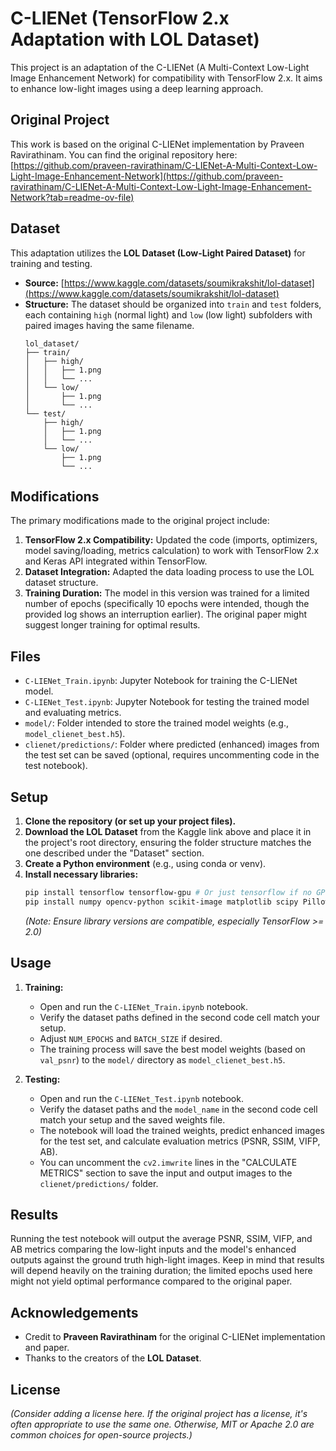 # C-LIENet (TensorFlow 2.x Adaptation with LOL Dataset)

This project is an adaptation of the C-LIENet (A Multi-Context Low-Light Image Enhancement Network) for compatibility with TensorFlow 2.x. It aims to enhance low-light images using a deep learning approach.

## Original Project

This work is based on the original C-LIENet implementation by Praveen Ravirathinam. You can find the original repository here:
[https://github.com/praveen-ravirathinam/C-LIENet-A-Multi-Context-Low-Light-Image-Enhancement-Network](https://github.com/praveen-ravirathinam/C-LIENet-A-Multi-Context-Low-Light-Image-Enhancement-Network?tab=readme-ov-file)

## Dataset

This adaptation utilizes the **LOL Dataset (Low-Light Paired Dataset)** for training and testing.

*   **Source:** [https://www.kaggle.com/datasets/soumikrakshit/lol-dataset](https://www.kaggle.com/datasets/soumikrakshit/lol-dataset)
*   **Structure:** The dataset should be organized into `train` and `test` folders, each containing `high` (normal light) and `low` (low light) subfolders with paired images having the same filename.
    ```
    lol_dataset/
    ├── train/
    │   ├── high/
    │   │   ├── 1.png
    │   │   └── ...
    │   └── low/
    │       ├── 1.png
    │       └── ...
    └── test/
        ├── high/
        │   ├── 1.png
        │   └── ...
        └── low/
            ├── 1.png
            └── ...
    ```

## Modifications

The primary modifications made to the original project include:

1.  **TensorFlow 2.x Compatibility:** Updated the code (imports, optimizers, model saving/loading, metrics calculation) to work with TensorFlow 2.x and Keras API integrated within TensorFlow.
2.  **Dataset Integration:** Adapted the data loading process to use the LOL dataset structure.
3.  **Training Duration:** The model in this version was trained for a limited number of epochs (specifically 10 epochs were intended, though the provided log shows an interruption earlier). The original paper might suggest longer training for optimal results.

## Files

*   `C-LIENet_Train.ipynb`: Jupyter Notebook for training the C-LIENet model.
*   `C-LIENet_Test.ipynb`: Jupyter Notebook for testing the trained model and evaluating metrics.
*   `model/`: Folder intended to store the trained model weights (e.g., `model_clienet_best.h5`).
*   `clienet/predictions/`: Folder where predicted (enhanced) images from the test set can be saved (optional, requires uncommenting code in the test notebook).

## Setup

1.  **Clone the repository (or set up your project files).**
2.  **Download the LOL Dataset** from the Kaggle link above and place it in the project's root directory, ensuring the folder structure matches the one described under the "Dataset" section.
3.  **Create a Python environment** (e.g., using conda or venv).
4.  **Install necessary libraries:**
    ```bash
    pip install tensorflow tensorflow-gpu # Or just tensorflow if no GPU
    pip install numpy opencv-python scikit-image matplotlib scipy Pillow ipykernel jupyter
    ```
    *(Note: Ensure library versions are compatible, especially TensorFlow >= 2.0)*

## Usage

1.  **Training:**
    *   Open and run the `C-LIENet_Train.ipynb` notebook.
    *   Verify the dataset paths defined in the second code cell match your setup.
    *   Adjust `NUM_EPOCHS` and `BATCH_SIZE` if desired.
    *   The training process will save the best model weights (based on `val_psnr`) to the `model/` directory as `model_clienet_best.h5`.

2.  **Testing:**
    *   Open and run the `C-LIENet_Test.ipynb` notebook.
    *   Verify the dataset paths and the `model_name` in the second code cell match your setup and the saved weights file.
    *   The notebook will load the trained weights, predict enhanced images for the test set, and calculate evaluation metrics (PSNR, SSIM, VIFP, AB).
    *   You can uncomment the `cv2.imwrite` lines in the "CALCULATE METRICS" section to save the input and output images to the `clienet/predictions/` folder.

## Results

Running the test notebook will output the average PSNR, SSIM, VIFP, and AB metrics comparing the low-light inputs and the model's enhanced outputs against the ground truth high-light images. Keep in mind that results will depend heavily on the training duration; the limited epochs used here might not yield optimal performance compared to the original paper.

## Acknowledgements

*   Credit to **Praveen Ravirathinam** for the original C-LIENet implementation and paper.
*   Thanks to the creators of the **LOL Dataset**.

## License

*(Consider adding a license here. If the original project has a license, it's often appropriate to use the same one. Otherwise, MIT or Apache 2.0 are common choices for open-source projects.)*
